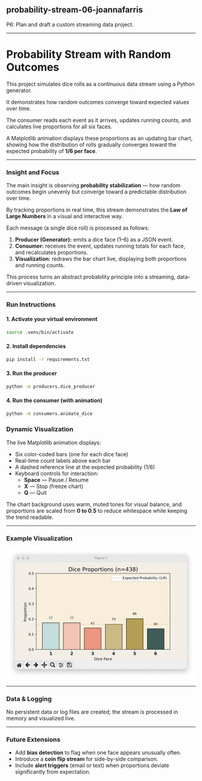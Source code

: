 ## probability-stream-06-joannafarris

P6: Plan and draft a custom streaming data project. 

---
# Probability Stream with Random Outcomes

This project simulates dice rolls as a continuous data stream using a Python generator.  

It demonstrates how random outcomes converge toward expected values over time.

The consumer reads each event as it arrives, updates running counts, and calculates live proportions for all six faces. 

A Matplotlib animation displays these proportions as an updating bar chart, showing how the distribution of rolls gradually converges toward the expected probability of **1/6 per face**.

---

### Insight and Focus

The main insight is observing **probability stabilization** — how random outcomes begin unevenly but converge toward a predictable distribution over time.  

By tracking proportions in real time, this stream demonstrates the **Law of Large Numbers** in a visual and interactive way.

Each message (a single dice roll) is processed as follows:
1. **Producer (Generator):** emits a dice face (1–6) as a JSON event.  
2. **Consumer:** receives the event, updates running totals for each face, and recalculates proportions.  
3. **Visualization:** redraws the bar chart live, displaying both proportions and running counts.

This process turns an abstract probability principle into a streaming, data-driven visualization.


---

### Run Instructions

#### 1. Activate your virtual environment
```bash
source .venv/bin/activate
```

#### 2. Install dependencies  
```bash  
pip install -r requirements.txt 
```

#### 3. Run the producer
```bash
python -m producers.dice_producer
```

#### 4. Run the consumer (with animation) 
```bash 
python -m consumers.animate_dice 
```  

### Dynamic Visualization

The live Matplotlib animation displays:

- Six color-coded bars (one for each dice face)  
- Real-time count labels above each bar  
- A dashed reference line at the expected probability (1/6)  
- Keyboard controls for interaction:  
  - **Space** — Pause / Resume  
  - **X** — Stop (freeze chart)  
  - **Q** — Quit  

The chart background uses warm, muted tones for visual balance, and proportions are scaled from **0 to 0.5** to reduce whitespace while keeping the trend readable.

---

### Example Visualization

![Dice Roll Stream Animation](images/dice_roll_stream_animation.png)

---
### Data & Logging

No persistent data or log files are created; the stream is processed in memory and visualized live.

---

### Future Extensions

- Add **bias detection** to flag when one face appears unusually often.  
- Introduce a **coin flip stream** for side-by-side comparison.  
- Include **alert triggers** (email or text) when proportions deviate significantly from expectation.

